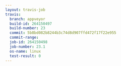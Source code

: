 ```yaml
---
layout: travis-job
travis:
  branch: appveyor
  build-id: 264150497
  build-number: 23
  commit: 5b8bd082b8244b3c74d8d907ffd472f17f22e955
  commit-range: 
  job-id: 264150498
  job-number: 23.1
  os-name: linux
  test-result: 0
---
```

